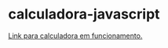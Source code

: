 # calculadora-javascript

[Link para calculadora em funcionamento.](http://calculadora.lourenzi.net)
